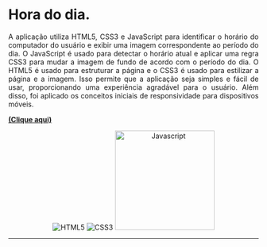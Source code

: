 # Hora do dia.

<p align="justify">
A aplicação utiliza HTML5, CSS3 e JavaScript para identificar o horário do computador do usuário e exibir uma imagem correspondente ao período do dia. O JavaScript é usado para detectar o horário atual e aplicar uma regra CSS3 para mudar a imagem de fundo de acordo com o período do dia. O HTML5 é usado para estruturar a página e o CSS3 é usado para estilizar a página e a imagem. Isso permite que a aplicação seja simples e fácil de usar, proporcionando uma experiência agradável para o usuário. Além disso, foi aplicado os conceitos iniciais de responsividade para dispositivos móveis.
</p>  

<a href="https://hochiminh1996.github.io/js-hour/Day%20Hour/">**(Clique aqui)**</a>

<div align="center">
 <img src="https://github.com/hochiminh1996/html5-css3-study/blob/master/Modulo_1/img/html-5.png" title="HTML5">
 <img src="https://github.com/hochiminh1996/html5-css3-study/blob/master/Modulo_1/img/css-3.png" title="CSS3">
 <img src="https://cdn-icons-png.flaticon.com/512/919/919828.png" height="200" width="200" title="Javascript">
</div>

<hr>
